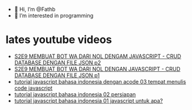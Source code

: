 - 👋 Hi, I’m @Fathb
- 👀 I’m interested in programming

# lates youtube videos
<!-- YOUTUBE:START -->
- [S2E9 MEMBUAT BOT WA DARI NOL DENGAM JAVASCRIPT - CRUD DATABASE DENGAN FILE JSON p2](https://www.youtube.com/watch?v=ptfUcrW6j0M)
- [S2E9 MEMBUAT BOT WA DARI NOL DENGAN JAVASCRIPT - CRUD DATABASE DENGAN FILE JSON p1](https://www.youtube.com/watch?v=2DJECz1_Z5o)
- [tutorial javascript bahasa indonesia dengan acode 03 tempat menulis code javascript](https://www.youtube.com/watch?v=mw69VYvC-p8)
- [tutorial javascript bahasa indonesia 02 persiapan](https://www.youtube.com/watch?v=XeXqOUuygF8)
- [tutorial javascript bahasa indonesia 01 javascript untuk apa?](https://www.youtube.com/watch?v=WrmYeGuaukc)
<!-- YOUTUBE:END -->

<!---
Fathb/Fathb is a ✨ special ✨ repository because its `README.md` (this file) appears on your GitHub profile.
You can click the Preview link to take a look at your changes.
--->
